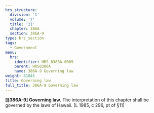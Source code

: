 ```yaml
---
hrs_structure:
  division: '1'
  volume: '7'
  title: '21'
  chapter: 386A
  section: 386A-9
type: hrs_section
tags:
  - Government
menu:
  hrs:
    identifier: HRS_0386A-0009
    parent: HRS0386A
    name: 386A-9 Governing law
weight: 81045
title: Governing law
full_title: 386A-9 Governing law
---
```

**[§386A-9] Governing law.** The interpretation of this chapter shall be governed by the laws of Hawaii. [L 1985, c 296, pt of §11]